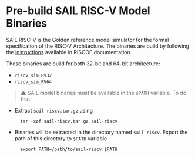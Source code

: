 # Pre-build SAIL RISC-V Model Binaries

SAIL RISC-V is the Golden reference model simulator for the formal specification of the RISC-V Architecture. The binaries are build by following the [instructions](https://riscof.readthedocs.io/en/stable/installation.html#install-plugin-models) available in RISCOF documentation. 

These binaries are build for both 32-bit and 64-bit architecture:

- `riscv_sim_RV32`
- `riscv_sim_RV64`

> :warning: SAIL model binaries must be available in the `$PATH` variable. To do that:
- Extract `sail-riscv.tar.gz` using
        
        tar -xzf sail-riscv.tar.gz sail-riscv
- Binaries will be extracted in the directory named `sail-riscv`. Export the path of this directory to `$PATH` variable

        export PATH=/path/to/sail-riscv:$PATH